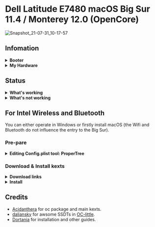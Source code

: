 # Dell Latitude E7480 macOS Big Sur 11.4 / Monterey 12.0 (OpenCore)

![Snapshot_21-07-31_10-17-57](https://user-images.githubusercontent.com/66028151/127725797-d5288a2a-b684-49ba-abe4-500dad500f83.png)

## Infomation

<details>  
<summary><strong>Booter</strong></summary>
</br>
OpenCore 0.7.0 / 0.7.1 / 0.7.2
</details>

<details>  
<summary><strong>My Hardware</strong></summary>
</br>

| Model              | Dell Latitude E7480                        |
|:-------------------|:-------------------------------------------|
| Processor          | Intel Core i7-7700U                        |
| Graphics           | Integrated Intel HD Graphics 620           |
| Memory             | 8GB 2133MHz DDR4 * 2                       |
| Display            | 13" 2K (2560x1440) with ELAN Touchscreen   |
| Storage            | Sandisk 1T M.2 NVMe SSD                    |
| WLAN + Bluetooth   | Broadcom BCM94360Z4                        |
| Camera             | 1920x1080 FHD Webcam                       |
| Fingerprint Reader | No                                         |
| Soundcard          | Realtek ALC256                             |
| Keyboard           | Backlit Keyboard                           |
| Trackpad           | ALPS Touchpad                              |
| microSD Card Reader| Realtek RTS525A microSD card reader        |

Tips: 
* For macOS 12 Monterey, DW1820 do not work well (can not use Airdrop, Handoff and Sidercar). Therefore I change it to BCM94360Z4 and it works well!
* Strongly recommand you to re-create USBMap.kext for your own laptop with this [tool](https://github.com/corpnewt/USBMap) 
* If you change your hardware (like wireless), re-create the USBMap.kext as well.

</details>

## Status

<details>  
<summary><strong>What's working</strong></summary>
</br>

- [x] Intel HD 620 Graphics `incuding graphics acceleration`
- [x] All USB ports (Warn: Type-C does not support hot plug, plug it in your computer if you want to use it and turn it on again)
- [x] Internal camera
- [x] WiFi using [AirportBrcmFixup](https://github.com/acidanthera/AirportBrcmFixup)
- [x] Bluetooth using [BrcmFirmareData and BrcmPatchRAM3](https://github.com/acidanthera/BrcmPatchRAM)
- [x] Shutdown/ Reboot/ Sleep/ Wake (include Fn + insert to sleep)
- [x] Speakers and headphones jack
- [x] Intel Gigabit Ethernet
- [x] App Store
- [x] (unsure) iMessage and Facetime 
- [x] miniDP and HDMI with digital audio passthrough(If you experience cursor lags, try turning on and off one of the displays.)
- [x] Keyboard and Trackpad(two finger vertical swipes)
- [x] Airdrop , Handoff and Sidecar
- [x] SD Card Reader using [RealtekCardReader](https://github.com/0xFireWolf/RealtekCardReader) and [RealtekCardReaderFriend](https://github.com/0xFireWolf/RealtekCardReaderFriend)

</details>

<details>  
<summary><strong>What's not working</strong></summary>
</br>

- [ ] Multitouch gestures for ALPS touchpad.

</details>

## For Intel Wireless and Bluetooth

You can either operate in Windows or firstly install macOS (the Wifi and Bluetooth do not influence the entry to the Big Sur).

### Pre-pare
<details>  
<summary><strong>Editing Config.plist tool: ProperTree</strong></summary>
</br>

* Download: [ProperTree](https://github.com/corpnewt/ProperTree)
* Zip: Zip the downloaded files to the Desktop 
* Run ProperTree

  * For Windows user: run ProperTree.bat
  * For macOS user: run ProperTree.command

</details>


### Download & Install kexts

<details>  
<summary><strong>Download links</strong></summary>
</br>

- WiFi using [AirportItlwm](https://github.com/OpenIntelWireless/itlwm)
- Bluetooth using [IntelBluetoothFirmware and IntelBluetoothInjector](https://github.com/OpenIntelWireless/IntelBluetoothFirmware)

</details>

<details>  
<summary><strong>Install </strong></summary>
</br>

- In the dir `\EFI\OC\Kexts\`, remove the files 

  * `BrcmBluetoothInjector.kext`
  * `BrcmFirmwareData.kext`
  * `BrcmPatchRAM3.kext`

- Zip and Copy the listing files to `\EFI\OC\Kexts\`

  * `AirportItlwm.kext`
  * `IntelBluetoothFirmware.kext`
  * `IntelBluetoothInjector.kext` 

- Run ProperTree
- In the menu bar, choose `Files` -> `OC snapshot` -> choose the folder `\EFI\OC`
- Save files
- Reboot(in macOS) or install and enjoy!

</details>

## Credits
* [Acidanthera](https://github.com/Acidanthera) for oc package and main kexts.
* [daliansky](https://github.com/daliansky) for awsome SSDTs in [OC-little](https://github.com/daliansky/OC-little).
* [Dortania](https://dortania.github.io/) for installation and other guides.


